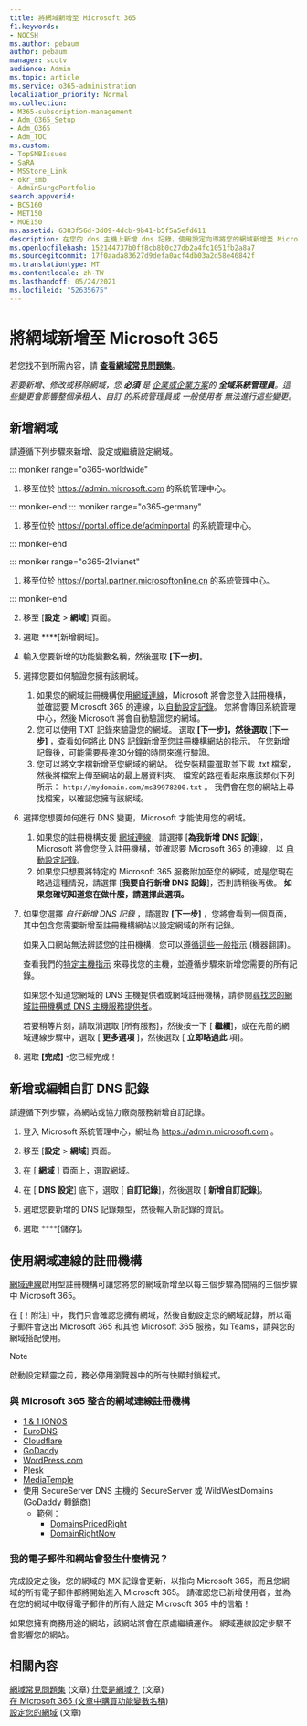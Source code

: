 ```yaml
---
title: 將網域新增至 Microsoft 365
f1.keywords:
- NOCSH
ms.author: pebaum
author: pebaum
manager: scotv
audience: Admin
ms.topic: article
ms.service: o365-administration
localization_priority: Normal
ms.collection:
- M365-subscription-management
- Adm_O365_Setup
- Adm_O365
- Adm_TOC
ms.custom:
- TopSMBIssues
- SaRA
- MSStore_Link
- okr_smb
- AdminSurgePortfolio
search.appverid:
- BCS160
- MET150
- MOE150
ms.assetid: 6383f56d-3d09-4dcb-9b41-b5f5a5efd611
description: 在您的 dns 主機上新增 dns 記錄，使用設定向導將您的網域新增至 Microsoft 365 系統管理中心的 Microsoft 365。
ms.openlocfilehash: 152144737b0ff8cb8b0c27db2a4fc1051fb2a8a7
ms.sourcegitcommit: 17f0aada83627d9defa0acf4db03a2d58e46842f
ms.translationtype: MT
ms.contentlocale: zh-TW
ms.lasthandoff: 05/24/2021
ms.locfileid: "52635675"
---
```

# <a name="add-a-domain-to-microsoft-365"></a>將網域新增至 Microsoft 365

 若您找不到所需內容，請 **[查看網域常見問題集](domains-faq.yml)**。 
  
 *若要新增、修改或移除網域，您 **必須** 是 [企業或企業方案](https://products.office.com/business/office)的 **全域系統管理員**。這些變更會影響整個承租人、*自訂* 的系統管理員或 *一般使用者* 無法進行這些變更。*  

 ## <a name="add-a-domain"></a>新增網域

請遵循下列步驟來新增、設定或繼續設定網域。 

::: moniker range="o365-worldwide"

1. 移至位於 <a href="https://go.microsoft.com/fwlink/p/?linkid=2024339" target="_blank">https://admin.microsoft.com</a> 的系統管理中心。

::: moniker-end
::: moniker range="o365-germany"

1. 移至位於 <a href="https://go.microsoft.com/fwlink/p/?linkid=848041" target="_blank">https://portal.office.de/adminportal</a> 的系統管理中心。

::: moniker-end

::: moniker range="o365-21vianet"

1. 移至位於 <a href="https://go.microsoft.com/fwlink/p/?linkid=850627" target="_blank">https://portal.partner.microsoftonline.cn</a> 的系統管理中心。

::: moniker-end
    
2. 移至 [**設定**  >  **網域**] 頁面。 

3. 選取 ****[新增網域]。
    
4. 輸入您要新增的功能變數名稱，然後選取 **[下一步]**。
    
5. 選擇您要如何驗證您擁有該網域。
    
    1. 如果您的網域註冊機構使用[網域連線](#domain-connect-registrars-integrating-with-microsoft-365)，Microsoft 將會您登入註冊機構，並確認要 Microsoft 365 的連線，以[自動設定記錄](../get-help-with-domains/domain-connect.md)。 您將會傳回系統管理中心，然後 Microsoft 將會自動驗證您的網域。
    2. 您可以使用 TXT 記錄來驗證您的網域。 選取 **[下一步]，然後選取 [下一步]** ，查看如何將此 DNS 記錄新增至您註冊機構網站的指示。 在您新增記錄後，可能需要長達30分鐘的時間來進行驗證。 
    3. 您可以將文字檔新增至您網域的網站。 從安裝精靈選取並下載 .txt 檔案，然後將檔案上傳至網站的最上層資料夾。 檔案的路徑看起來應該類似下列所示： `http://mydomain.com/ms39978200.txt` 。 我們會在您的網站上尋找檔案，以確認您擁有該網域。
    
6. 選擇您想要如何進行 DNS 變更，Microsoft 才能使用您的網域。
    
    1. 如果您的註冊機構支援 [網域連線](#domain-connect-registrars-integrating-with-microsoft-365)，請選擇 [**為我新增 DNS 記錄**]，Microsoft 將會您登入註冊機構，並確認要 Microsoft 365 的連線，以 [自動設定記錄](../get-help-with-domains/domain-connect.md)。
    2. 如果您只想要將特定的 Microsoft 365 服務附加至您的網域，或是您現在略過這種情況，請選擇 [**我要自行新增 DNS 記錄**]，否則請稍後再做。 **如果您確切知道您在做什麼，請選擇此選項。**

7. 如果您選擇 *自行新增 DNS 記錄*  ，請選取 **[下一步]** ，您將會看到一個頁面，其中包含您需要新增至註冊機構網站以設定網域的所有記錄。 

    如果入口網站無法辨認您的註冊機構，您可以[遵循這些一般指示](../get-help-with-domains/create-dns-records-at-any-dns-hosting-provider.md) (機器翻譯)。
    
    查看我們的[特定主機指示](../get-help-with-domains/set-up-your-domain-host-specific-instructions.md) 來尋找您的主機，並遵循步驟來新增您需要的所有記錄。 
    
    如果您不知道您網域的 DNS 主機提供者或網域註冊機構，請參閱[尋找您的網域註冊機構或 DNS 主機服務提供者](../get-help-with-domains/find-your-domain-registrar.md)。
    
    若要稍等片刻，請取消選取 [所有服務]，然後按一下 [ **繼續**]，或在先前的網域連線步驟中，選取 [ **更多選項** ]，然後選取 [ **立即略過此** 項]。
    
8. 選取 **[完成]** -您已經完成！

## <a name="add-or-edit-custom-dns-records"></a>新增或編輯自訂 DNS 記錄

請遵循下列步驟，為網站或協力廠商服務新增自訂記錄。

1. 登入 Microsoft 系統管理中心，網址為 <a href="https://go.microsoft.com/fwlink/p/?linkid=2024339" target="_blank">https://admin.microsoft.com</a> 。

2. 移至 [**設定**   >  **網域**] 頁面。

3. 在 [ **網域** ] 頁面上，選取網域。 
    
4. 在 [ **DNS 設定**] 底下，選取 [ **自訂記錄**]，然後選取 [ **新增自訂記錄**]。

5. 選取您要新增的 DNS 記錄類型，然後輸入新記錄的資訊。
    
6. 選取 ****[儲存]。

## <a name="registrars-with-domain-connect"></a>使用網域連線的註冊機構

[網域連線](https://www.domainconnect.org/)啟用型註冊機構可讓您將您的網域新增至以每三個步驟為間隔的三個步驟中 Microsoft 365。 
  
在 [！附注] 中，我們只會確認您擁有網域，然後自動設定您的網域記錄，所以電子郵件會送出 Microsoft 365 和其他 Microsoft 365 服務，如 Teams，請與您的網域搭配使用。
  
> [!NOTE]
> 啟動設定精靈之前，務必停用瀏覽器中的所有快顯封鎖程式。
  
### <a name="domain-connect-registrars-integrating-with-microsoft-365"></a>與 Microsoft 365 整合的網域連線註冊機構

- [1 &amp; 1 IONOS](https://www.1and1.com/)
- [EuroDNS](https://www.eurodns.com/)
- [Cloudflare](https://www.cloudflare.com/)
- [GoDaddy](https://www.godaddy.com/)
- [WordPress.com](https://wordpress.com/)
- [Plesk](https://www.plesk.com/)
- [MediaTemple](https://mediatemple.net/)
- 使用 SecureServer DNS 主機的 SecureServer 或 WildWestDomains (GoDaddy 轉銷商) 
    - 範例：
        - [DomainsPricedRight](https://www.domainspricedright.com/products/domain-registration)
        - [DomainRightNow](https://www.domainrightnow.com/)

### <a name="what-happens-to-my-email-and-website"></a>我的電子郵件和網站會發生什麼情況？

完成設定之後，您的網域的 MX 記錄會更新，以指向 Microsoft 365，而且您網域的所有電子郵件都將開始進入 Microsoft 365。 請確認您已新增使用者，並為在您的網域中取得電子郵件的所有人設定 Microsoft 365 中的信箱！
  
如果您擁有商務用途的網站，該網站將會在原處繼續運作。 網域連線設定步驟不會影響您的網站。

## <a name="related-content"></a>相關內容

[網域常見問題集](domains-faq.yml) (文章)
[什麼是網域？](../get-help-with-domains/what-is-a-domain.md) (文章)\
[在 Microsoft 365 (文章中購買功能變數名稱](../get-help-with-domains/buy-a-domain-name.md)) \
[設定您的網域](../get-help-with-domains/set-up-your-domain-host-specific-instructions.md) (文章) 